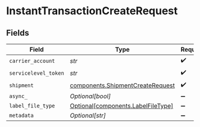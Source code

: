 # InstantTransactionCreateRequest


## Fields

| Field                                                                                | Type                                                                                 | Required                                                                             | Description                                                                          | Example                                                                              |
| ------------------------------------------------------------------------------------ | ------------------------------------------------------------------------------------ | ------------------------------------------------------------------------------------ | ------------------------------------------------------------------------------------ | ------------------------------------------------------------------------------------ |
| `carrier_account`                                                                    | *str*                                                                                | :heavy_check_mark:                                                                   | N/A                                                                                  | b741b99f95e841639b54272834bc478c                                                     |
| `servicelevel_token`                                                                 | *str*                                                                                | :heavy_check_mark:                                                                   | N/A                                                                                  | usps_priority                                                                        |
| `shipment`                                                                           | [components.ShipmentCreateRequest](../../models/components/shipmentcreaterequest.md) | :heavy_check_mark:                                                                   | N/A                                                                                  |                                                                                      |
| `async_`                                                                             | *Optional[bool]*                                                                     | :heavy_minus_sign:                                                                   | N/A                                                                                  | false                                                                                |
| `label_file_type`                                                                    | [Optional[components.LabelFileType]](../../models/components/labelfiletype.md)       | :heavy_minus_sign:                                                                   | N/A                                                                                  | PDF                                                                                  |
| `metadata`                                                                           | *Optional[str]*                                                                      | :heavy_minus_sign:                                                                   | N/A                                                                                  | Order ID #12345                                                                      |